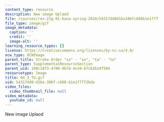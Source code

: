 ```yaml
---
content_type: resource
description: New image Uplaod
file: /courses/res-21g-01-kana-spring-2010/54317dd0d1ba386fc680b1e1f77f26da_04_3_TU.gif
file_type: image/gif
image_metadata:
  caption: ''
  credit: ''
  image-alt: ''
learning_resource_types: []
license: https://creativecommons.org/licenses/by-nc-sa/4.0/
ocw_type: OCWImage
parent_title: Stroke Order "sa" - "so", "ta" - "to"
parent_type: SupplementalResourceSection
parent_uid: 198c18f3-4700-9b7d-4ce9-b7cb3b24f504
resourcetype: Image
title: 04_3_TU.gif
uid: 54317dd0-d1ba-386f-c680-b1e1f77f26da
video_files:
  video_thumbnail_file: null
video_metadata:
  youtube_id: null
---
```

New image Uplaod